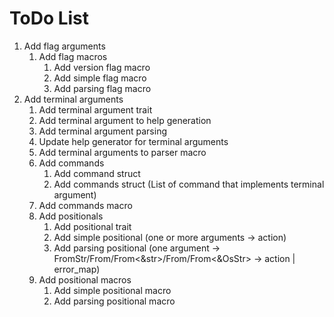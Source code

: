 # ToDo List
 1. Add flag arguments
     1. Add flag macros
         1. Add version flag macro
         2. Add simple flag macro
         3. Add parsing flag macro
 2. Add terminal arguments
     1. Add terminal argument trait
     2. Add terminal argument to help generation
     3. Add terminal argument parsing
     4. Update help generator for terminal arguments
     5. Add terminal arguments to parser macro
     6. Add commands
         1. Add command struct
         2. Add commands struct (List of command that implements terminal argument)
     7. Add commands macro
     8. Add positionals
         1. Add positional trait
         2. Add simple positional (one or more arguments -> action)
         3. Add parsing positional (one argument -> FromStr/From<String>/From<&str>/From<OsString>/From<&OsStr> -> action | error_map)
     9. Add positional macros
         1. Add simple positional macro
         2. Add parsing positional macro